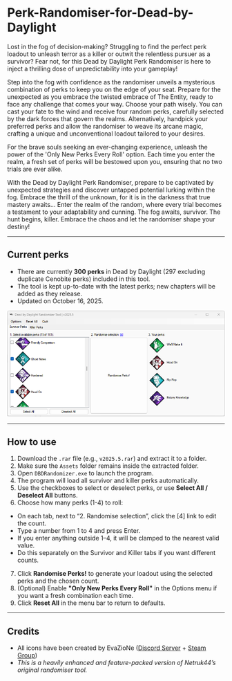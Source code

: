 # Perk-Randomiser-for-Dead-by-Daylight

Lost in the fog of decision-making? Struggling to find the perfect perk loadout to unleash terror as a killer or outwit the relentless pursuer as a survivor? Fear not, for this Dead by Daylight Perk Randomiser is here to inject a thrilling dose of unpredictability into your gameplay!

Step into the fog with confidence as the randomiser unveils a mysterious combination of perks to keep you on the edge of your seat. Prepare for the unexpected as you embrace the twisted embrace of The Entity, ready to face any challenge that comes your way. Choose your path wisely. You can cast your fate to the wind and receive four random perks, carefully selected by the dark forces that govern the realms. Alternatively, handpick your preferred perks and allow the randomiser to weave its arcane magic, crafting a unique and unconventional loadout tailored to your desires.

For the brave souls seeking an ever-changing experience, unleash the power of the 'Only New Perks Every Roll' option. Each time you enter the realm, a fresh set of perks will be bestowed upon you, ensuring that no two trials are ever alike.

With the Dead by Daylight Perk Randomiser, prepare to be captivated by unexpected strategies and discover untapped potential lurking within the fog. Embrace the thrill of the unknown, for it is in the darkness that true mastery awaits... Enter the realm of the random, where every trial becomes a testament to your adaptability and cunning. The fog awaits, survivor. The hunt begins, killer. Embrace the chaos and let the randomiser shape your destiny!

---

## Current perks

- There are currently **300 perks** in Dead by Daylight (297 excluding duplicate Cenobite perks) included in this tool.
- The tool is kept up-to-date with the latest perks; new chapters will be added as they release.
- Updated on October 16, 2025.

![Image of Program](/screenshot-of-program/Capture.PNG)

---

## How to use

1. Download the `.rar` file (e.g., `v2025.5.rar`) and extract it to a folder.  
2. Make sure the `Assets` folder remains inside the extracted folder.
3. Open `DBDRandomizer.exe` to launch the program.
4. The program will load all survivor and killer perks automatically.
5. Use the checkboxes to select or deselect perks, or use **Select All / Deselect All** buttons.
6. Choose how many perks (1-4) to roll:
- On each tab, next to “2. Randomise selection”, click the [4] link to edit the count.
- Type a number from 1 to 4 and press Enter.
- If you enter anything outside 1–4, it will be clamped to the nearest valid value.
- Do this separately on the Survivor and Killer tabs if you want different counts.
7. Click **Randomise Perks!** to generate your loadout using the selected perks and the chosen count.
8. (Optional) Enable **"Only New Perks Every Roll"** in the Options menu if you want a fresh combination each time.
9. Click **Reset All** in the menu bar to return to defaults.

---

## Credits

- All icons have been created by EvaZioNe ([Discord Server](https://discord.com/invite/pYVKCZR) + [Steam Group](https://steamcommunity.com/groups/Nebula_Perks))
- *This is a heavily enhanced and feature-packed version of Netruk44’s original randomiser tool.*
